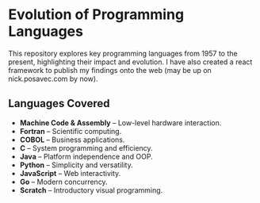 # Evolution of Programming Languages

This repository explores key programming languages from 1957 to the present, highlighting their impact and evolution. I have also created a react framework to publish my findings onto the web (may be up on nick.posavec.com by now).

## Languages Covered
- **Machine Code & Assembly** – Low-level hardware interaction.
- **Fortran** – Scientific computing.
- **COBOL** – Business applications.
- **C** – System programming and efficiency.
- **Java** – Platform independence and OOP.
- **Python** – Simplicity and versatility.
- **JavaScript** – Web interactivity.
- **Go** – Modern concurrency.
- **Scratch** – Introductory visual programming.
